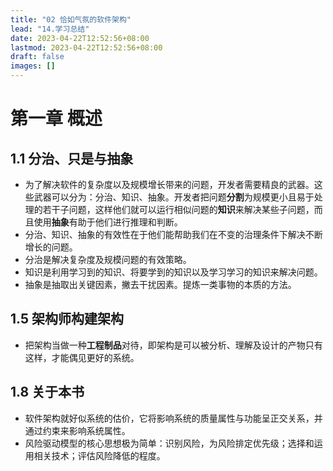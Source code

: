 ```yaml
---
title: "02 恰如气氛的软件架构"
lead: "14.学习总结"
date: 2023-04-22T12:52:56+08:00
lastmod: 2023-04-22T12:52:56+08:00
draft: false
images: []
---
```


# 第一章 概述
## 1.1 分治、只是与抽象
- 为了解决软件的复杂度以及规模增长带来的问题，开发者需要精良的武器。这些武器可以分为：分治、知识、抽象。开发者把问题**分割**为规模更小且易于处理的若干子问题，这样他们就可以运行相似问题的**知识**来解决某些子问题，而且使用**抽象**有助于他们进行推理和判断。
- 分治、知识、抽象的有效性在于他们能帮助我们在不变的治理条件下解决不断增长的问题。
- 分治是解决复杂度及规模问题的有效策略。
- 知识是利用学习到的知识、将要学到的知识以及学习学习的知识来解决问题。
- 抽象是抽取出关键因素，撇去干扰因素。提炼一类事物的本质的方法。

## 1.5 架构师构建架构
- 把架构当做一种**工程制品**对待，即架构是可以被分析、理解及设计的产物只有这样，才能偶见更好的系统。

## 1.8 关于本书
- 软件架构就好似系统的估价，它将影响系统的质量属性与功能呈正交关系，并通过约束来影响系统属性。
- 风险驱动模型的核心思想极为简单：识别风险，为风险排定优先级；选择和运用相关技术；评估风险降低的程度。
